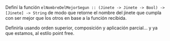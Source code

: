 Definí la función `elNombreDelMejorSegun :: (Jinete -> Jinete -> Bool) -> [Jinete] -> String` de modo que retorne el nombre del jinete que cumpla con ser mejor que los otros en base a la función recibida.

Definirla usando orden superior, composición y aplicación parcial... y ya que estamos, al estilo point free.